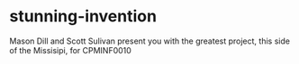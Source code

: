 # stunning-invention
Mason Dill and Scott Sulivan present you with the greatest project, this side of the Missisipi, for CPMINF0010
